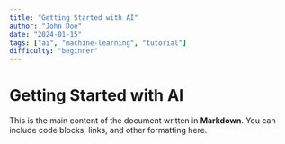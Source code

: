 ```yaml
---
title: "Getting Started with AI"
author: "John Doe"
date: "2024-01-15"
tags: ["ai", "machine-learning", "tutorial"]
difficulty: "beginner"
---
```

# Getting Started with AI
This is the main content of the document written in **Markdown**.
You can include code blocks, links, and other formatting here.